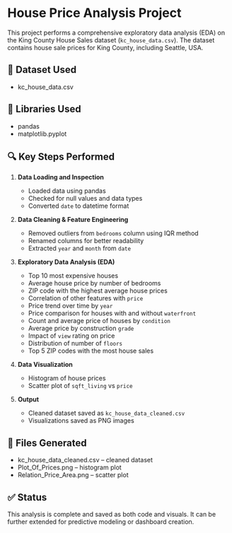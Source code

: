 # House Price Analysis Project

This project performs a comprehensive exploratory data analysis (EDA) on the King County House Sales dataset (`kc_house_data.csv`). The dataset contains house sale prices for King County, including Seattle, USA.

## 📁 Dataset Used
- kc_house_data.csv

## 🔧 Libraries Used
- pandas
- matplotlib.pyplot

## 🔍 Key Steps Performed

1. **Data Loading and Inspection**
   - Loaded data using pandas
   - Checked for null values and data types
   - Converted `date` to datetime format

2. **Data Cleaning & Feature Engineering**
   - Removed outliers from `bedrooms` column using IQR method
   - Renamed columns for better readability
   - Extracted `year` and `month` from `date`

3. **Exploratory Data Analysis (EDA)**
   - Top 10 most expensive houses
   - Average house price by number of bedrooms
   - ZIP code with the highest average house prices
   - Correlation of other features with `price`
   - Price trend over time by `year`
   - Price comparison for houses with and without `waterfront`
   - Count and average price of houses by `condition`
   - Average price by construction `grade`
   - Impact of `view` rating on price
   - Distribution of number of `floors`
   - Top 5 ZIP codes with the most house sales

4. **Data Visualization**
   - Histogram of house prices
   - Scatter plot of `sqft_living` vs `price`

5. **Output**
   - Cleaned dataset saved as `kc_house_data_cleaned.csv`
   - Visualizations saved as PNG images

## 📄 Files Generated
- kc_house_data_cleaned.csv – cleaned dataset
- Plot_Of_Prices.png – histogram plot
- Relation_Price_Area.png – scatter plot

## ✅ Status
This analysis is complete and saved as both code and visuals. It can be further extended for predictive modeling or dashboard creation.
